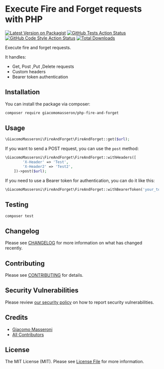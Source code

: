 # Execute Fire and Forget requests with PHP

[![Latest Version on Packagist](https://img.shields.io/packagist/v/giacomomasseron/php-fire-and-forget.svg?style=flat-square)](https://packagist.org/packages/giacomomasseron/php-fire-and-forget)
[![GitHub Tests Action Status](https://img.shields.io/github/actions/workflow/status/giacomomasseron/php-fire-and-forget/run-tests.yml?branch=main&label=tests&style=flat-square)](https://github.com/giacomomasseron/php-fire-and-forget/actions?query=workflow%3Arun-tests+branch%3Amain)
[![GitHub Code Style Action Status](https://img.shields.io/github/actions/workflow/status/giacomomasseron/php-fire-and-forget/fix-php-code-style-issues.yml?branch=main&label=code%20style&style=flat-square)](https://github.com/giacomomasseron/php-fire-and-forget/actions?query=workflow%3A"Fix+PHP+code+style+issues"+branch%3Amain)
[![Total Downloads](https://img.shields.io/packagist/dt/giacomomasseron/php-fire-and-forget.svg?style=flat-square)](https://packagist.org/packages/giacomomasseron/php-fire-and-forget)

Execute fire and forget requests.

It handles:
- Get, Post ,Put ,Delete requests
- Custom headers
- Bearer token authentication


## Installation

You can install the package via composer:

```bash
composer require giacomomasseron/php-fire-and-forget
```

## Usage

```php
\GiacomoMasseroni\FireAndForget\FireAndForget::get($url);
```

If you want to send a POST request, you can use the `post` method:
```php
\GiacomoMasseroni\FireAndForget\FireAndForget::withHeaders([
        'X-Header' => 'Test',
        'X-Header2' => 'Test2',
    ])->post($url);
```

If you need to use a Bearer token for authentication, you can do it like this:
```php
\GiacomoMasseroni\FireAndForget\FireAndForget::withBearerToken('your_token')->post($url);
```

## Testing

```bash
composer test
```

## Changelog

Please see [CHANGELOG](CHANGELOG.md) for more information on what has changed recently.

## Contributing

Please see [CONTRIBUTING](CONTRIBUTING.md) for details.

## Security Vulnerabilities

Please review [our security policy](../../security/policy) on how to report security vulnerabilities.

## Credits

- [Giacomo Masseroni](https://github.com/giacomomasseron)
- [All Contributors](../../contributors)

## License

The MIT License (MIT). Please see [License File](LICENSE.md) for more information.
